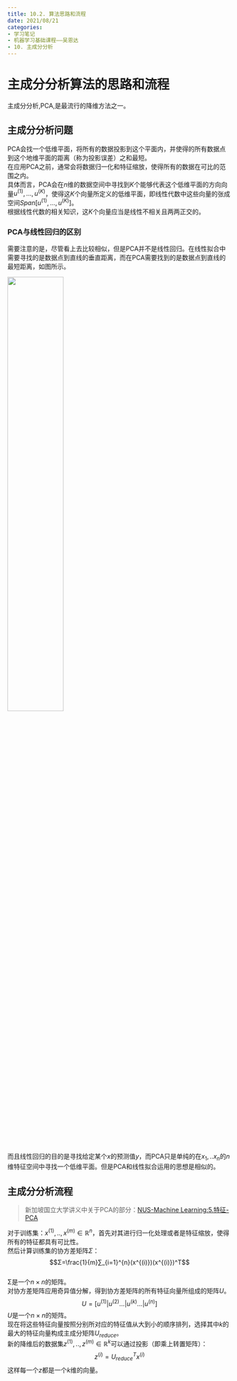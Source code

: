 ```yaml
---
title: 10.2. 算法思路和流程
date: 2021/08/21
categories: 
- 学习笔记
- 机器学习基础课程——吴恩达
- 10. 主成分分析
---
```

# 主成分分析算法的思路和流程
主成分分析,PCA,是最流行的降维方法之一。  

## 主成分分析问题
PCA会找一个低维平面，将所有的数据投影到这个平面内，并使得的所有数据点到这个地维平面的距离（称为投影误差）之和最短。  
在应用PCA之前，通常会将数据归一化和特征缩放，使得所有的数据在可比的范围之内。  
具体而言，PCA会在$n$维的数据空间中寻找到$K$个能够代表这个低维平面的方向向量$u^{(1)},...,u^{(K)}$，使得这$K$个向量所定义的低维平面，即线性代数中这些向量的张成空间$Span[u^{(1)},...,u^{(K)}]$。  
根据线性代数的相关知识，这$K$个向量应当是线性不相关且两两正交的。  

### PCA与线性回归的区别
需要注意的是，尽管看上去比较相似，但是PCA并不是线性回归。在线性拟合中需要寻找的是数据点到直线的垂直距离，而在PCA需要找到的是数据点到直线的最短距离，如图所示。  

<img src = https://cdn.jsdelivr.net/gh/l61012345/Pic/img/20210802143928.png width=50%>  

而且线性回归的目的是寻找给定某个$x$的预测值$y$，而PCA只是单纯的在$x_1,..x_n$的$n$维特征空间中寻找一个低维平面。但是PCA和线性拟合运用的思想是相似的。    

## 主成分分析流程
> 新加坡国立大学讲义中关于PCA的部分：[NUS-Machine Learning:5.特征-PCA](https://l61012345.top/2021/01/28/Machine%20Learning-NAU/5.%20%E7%89%B9%E5%BE%81/#PCA)

对于训练集：$x^{(1)},..,x^{(m)} ∈ \mathbb{R}^n$，首先对其进行归一化处理或者是特征缩放，使得所有的特征都具有可比性。  
然后计算训练集的协方差矩阵$\Sigma$：  
$$Σ=\frac{1}{m}∑_{i=1}^{n}(x^{(i)})(x^{(i)})^T$$  
Σ是一个$n × n$的矩阵。  
对协方差矩阵应用奇异值分解，得到协方差矩阵的所有特征向量所组成的矩阵$U$。  
$$U=[u^{(1)}|u^{(2)}…|u^{(k)}…|u^{(n)}]$$
$U$是一个$n × n$的矩阵。  
现在将这些特征向量按照分别所对应的特征值从大到小的顺序排列，选择其中$k$的最大的特征向量构成主成分矩阵$U_{reduce}$。  
新的降维后的数据集$z^{(1)},..,z^{(m)}∈ \mathbb{R}^k$可以通过投影（即乘上转置矩阵）：  
$$z^{(i)}=U_{reduce}^Tx^{(i)}$$
这样每一个$z$都是一个$k$维的向量。  